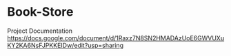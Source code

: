 # Book-Store

Project Documentation
https://docs.google.com/document/d/1Raxz7N8SN2HMADAzUoE6GWVUXuKY2KA6NsFJPKKEIDw/edit?usp=sharing
